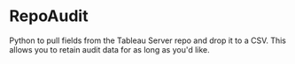 # RepoAudit
Python to pull fields from the Tableau Server repo and drop it to a CSV.  This allows you to retain audit data for as long as you'd like.
